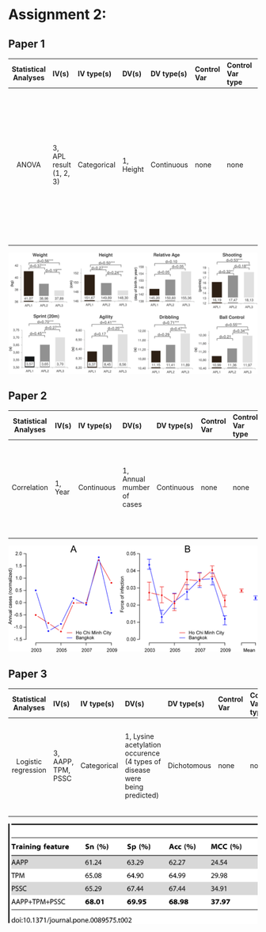 # Assignment 2:

## Paper 1
| **Statistical Analyses**	|  **IV(s)**  |  **IV type(s)** |  **DV(s)**  |  **DV type(s)**  |  **Control Var** | **Control Var type**  | **Question to be answered** | **_H0_** | **alpha** | **link to paper**| 
|:----------:|:----------|:------------|:-------------|:-------------|:------------|:------------- |:------------------|:----:|:-------:|:-------|
ANOVA	| 3, APL result (1, 2, 3) | Categorical | 1, Height| Continuous | none | none | Does height in early years differ for players who achieved later on APL1, 2 or 3 | There is no significant difference in height among APL1,2 and 3 players | - | [The influence of speed abilities and technical skills in early adolescence on adult success in soccer: A long-term prospective analysis using ANOVA and SEM approaches](https://journals.plos.org/plosone/article?id=10.1371/journal.pone.0182211) |
  |||||||||
  
![main plot](p1.png)

## Paper 2

| **Statistical Analyses**	|  **IV(s)**  |  **IV type(s)** |  **DV(s)**  |  **DV type(s)**  |  **Control Var** | **Control Var type**  | **Question to be answered** | **_H0_** | **alpha** | **link to paper**| 
|:----------:|:----------|:------------|:-------------|:-------------|:------------|:------------- |:------------------|:----:|:-------:|:-------|
Correlation	| 1, Year | Continuous | 1, Annual mumber of cases| Continuous | none | none | 	Is number of Dengue cases in Bangkok correlated with number of cases in Ho Chi Minh | Correlation between occurences in Ho Chi Minh and Bangkok is low | 0.05 | [Synchrony of Dengue Incidence in Ho Chi Minh City and Bangkok](https://journals.plos.org/plosntds/article?id=10.1371/journal.pntd.0005188) |
  |||||||||
  
![main plot](p2.png)


## Paper 3

| **Statistical Analyses**	|  **IV(s)**  |  **IV type(s)** |  **DV(s)**  |  **DV type(s)**  |  **Control Var** | **Control Var type**  | **Question to be answered** | **_H0_** | **alpha** | **link to paper**| 
|:----------:|:----------|:------------|:-------------|:-------------|:------------|:------------- |:------------------|:----:|:-------:|:-------|
Logistic regression	| 3, AAPP, TPM, PSSC | Categorical | 1, Lysine acetylation occurence (4 types of disease were being predicted)| Dichotomous | none | none | 	To what extent can lysine acetylation occurence be identified using AAPP, TPM and PSSC | Probability of lysine acelytation occurence can not be infered from AAPP, TPM, PSSC variables | - | [LAceP: Lysine Acetylation Site Prediction Using Logistic Regression Classifiers](https://journals.plos.org/plosone/article?id=10.1371/journal.pone.0089575) |
  |||||||||
  
![main plot](p3.png)
